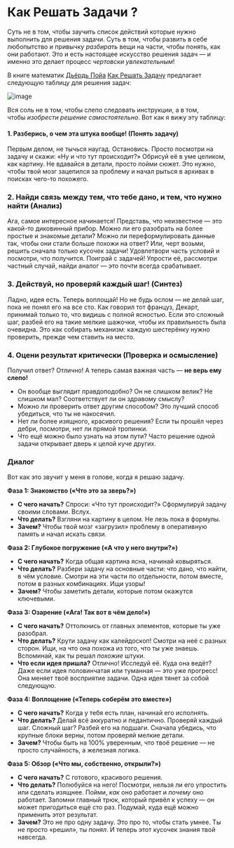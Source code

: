 
# Как Решать Задачи ?

Суть не в том, чтобы заучить список действий которые нужно выполнить для решения задачи. Суть в том, чтобы развить в себе любопытство и привычку _разбирать_ вещи на части, чтобы понять, как они работают. Это и есть настоящее искусство решения задач — и именно это делает процесс _чертовски увлекательным_! 

В книге математик [Дьёрдь Пойа](https://ru.wikipedia.org/wiki/Пойа,_Дьёрдь) [Как Решать Задачу](https://www.ozon.ru/product/kak-reshat-zadachu-metodicheskoe-posobie-schule-des-denkens-vom-lsen-mathematischer-probleme-1189197167/?_bctx=CAUQnNhE&at=6WtZjYvxNc6OgNmlIQr7POph2Awj0AfyDDl4cEExLQ8) предлагает следующую таблицу для решения задач:

![image](how_to_solve.png)

Вся соль не в том, чтобы слепо следовать инструкции, а в том, чтобы _изобрести решение самостоятельно_. Вот как я вижу эту таблицу:

#### 1. Разберись, о чем эта штука вообще! **(Понять задачу)**

Первым делом, не тычься наугад. Остановись. Просто посмотри на задачу и скажи: «Ну и что тут происходит?» Обрисуй её в уме целиком, как картину. Не вдавайся в детали, просто пойми сюжет. Это нужно, чтобы твой мозг зацепился за проблему и начал рыться в архивах в поисках чего-то похожего.

### 2. Найди связь между тем, что тебе дано, и тем, что нужно найти **(Анализ)**

Ага, самое интересное начинается! Представь, что неизвестное — это какой-то диковинный прибор. Можно ли его разобрать на более простые и знакомые детали? Можно ли переформулировать данные так, чтобы они стали больше похожи на ответ? Или, черт возьми, решить сначала только кусочек задачи! Удовлетвори часть условий и посмотри, что получится. Поиграй с задачей! Упрости её, рассмотри частный случай, найди аналог — это почти всегда срабатывает.

### 3. Действуй, но проверяй каждый шаг! **(Синтез)**

Ладно, идея есть. Теперь воплощай! Но не будь ослом — не делай шаг, пока не понял его на все сто. Как говорил тот француз, Декарт, принимай только то, что видишь с полной ясностью. Если это сложный шаг, разбей его на такие мелкие шажочки, чтобы их правильность была очевидна. Это как собирать механизм: каждую шестерёнку нужно проверить, прежде чем ставить на место.

### 4. Оцени результат критически **(Проверка и осмысление)**  

Получил ответ? Отлично! А теперь самая важная часть — **не верь ему слепо!**

- Он вообще выглядит правдоподобно? Он не слишком велик? Не слишком мал? Соответствует ли он здравому смыслу?
- Можно ли проверить ответ другим способом? Это лучший способ убедиться, что ты не накосячил.
- Нет ли более изящного, красивого решения? Если ты прошёл через дебри, посмотри, нет ли прямой тропинки.
- Что ещё можно было узнать на этом пути? Часто решение одной задачи открывает дверь к целой куче других.
### Диалог

Вот как это звучит у меня в голове, когда я решаю задачу.

**Фаза 1: Знакомство («Что это за зверь?»)**

- **С чего начать?** Спроси: «Что тут происходит?» Сформулируй задачу своими словами. Вслух.
- **Что делать?** Взгляни на картину в целом. Не лезь пока в формулы.
- **Зачем?** Чтобы твой мозг «загрузил» проблему в оперативную память и начал искать связи.

**Фаза 2: Глубокое погружение («А что у него внутри?»)**

- **С чего начать?** Когда общая картина ясна, начинай ковыряться.
- **Что делать?** Разбери задачу на основные части: что дано, что найти, в чём условие. Смотри на эти части по отдельности, потом вместе, потом в разных комбинациях. Ищи узоры!
- **Зачем?** Чтобы заметить детали, которые потом окажутся ключевыми.

**Фаза 3: Озарение («Ага! Так вот в чём дело!»)**

- **С чего начать?** Оттолкнись от главных элементов, которые ты уже разобрал.
- **Что делать?** Крути задачу как калейдоскоп! Смотри на неё с разных сторон. Ищи, на что она похожа из того, что ты уже знаешь. Вспоминай, как ты решал _похожие_ штуки.
- **Что если идея пришла?** Отлично! Исследуй её. Куда она ведёт? Даже если идея половинчатая или туманная — это уже прогресс! Она меняет твоё восприятие задачи. Одна идея тянет за собой следующую.

**Фаза 4: Воплощение («Теперь соберём это вместе»)**

- **С чего начать?** Когда у тебя есть план, начинай его исполнять.
- **Что делать?** Делай всё аккуратно и педантично. Проверяй каждый шаг. Сложный шаг? Разбей его на подшаги. Сначала убедись, что крупные блоки верны, потом проверяй мелкие детали.
- **Зачем?** Чтобы быть на 100% уверенным, что твоё решение — не просто случайность, а железная логика.

**Фаза 5: Обзор («Что мы, собственно, открыли?»)**

- **С чего начать?** С готового, красивого решения.
- **Что делать?** Полюбуйся на него! Посмотри, нельзя ли его упростить или сделать изящнее. Пойми, _как_ оно работает и _почему_ оно работает. Запомни главный трюк, который привёл к успеху — он может пригодиться ещё сто раз. Подумай, куда ещё можно применить этот результат.
- **Зачем?** Это не про одну задачу. Это про то, чтобы стать умнее. Ты не просто «решил», ты _понял_. И теперь этот кусочек знания твой навсегда.

